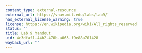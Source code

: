 ```yaml
---
content_type: external-resource
external_url: https://vnav.mit.edu/labs/lab9/
has_external_license_warning: true
license: https://en.wikipedia.org/wiki/All_rights_reserved
status: ''
title: Lab 9 handout
uid: 4c3dfaf1-44b2-470b-a063-f9e88a701428
wayback_url: ''
---
```


